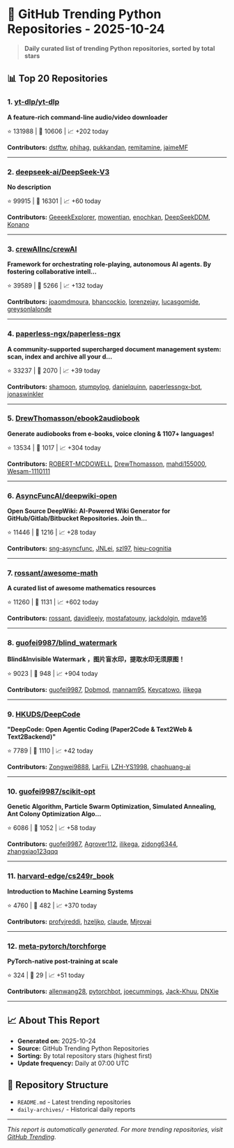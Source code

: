 # 🐍 GitHub Trending Python Repositories - 2025-10-24

> **Daily curated list of trending Python repositories, sorted by total stars**

## 📊 Top 20 Repositories

### 1. [yt-dlp/yt-dlp](https://github.com/yt-dlp/yt-dlp)

**A feature-rich command-line audio/video downloader**

⭐ 131988 | 🍴 10606 | 📈 +202 today

**Contributors:** [dstftw](https://github.com/dstftw), [phihag](https://github.com/phihag), [pukkandan](https://github.com/pukkandan), [remitamine](https://github.com/remitamine), [jaimeMF](https://github.com/jaimeMF)

---

### 2. [deepseek-ai/DeepSeek-V3](https://github.com/deepseek-ai/DeepSeek-V3)

**No description**

⭐ 99915 | 🍴 16301 | 📈 +60 today

**Contributors:** [GeeeekExplorer](https://github.com/GeeeekExplorer), [mowentian](https://github.com/mowentian), [enochkan](https://github.com/enochkan), [DeepSeekDDM](https://github.com/DeepSeekDDM), [Konano](https://github.com/Konano)

---

### 3. [crewAIInc/crewAI](https://github.com/crewAIInc/crewAI)

**Framework for orchestrating role-playing, autonomous AI agents. By fostering collaborative intell...**

⭐ 39589 | 🍴 5266 | 📈 +132 today

**Contributors:** [joaomdmoura](https://github.com/joaomdmoura), [bhancockio](https://github.com/bhancockio), [lorenzejay](https://github.com/lorenzejay), [lucasgomide](https://github.com/lucasgomide), [greysonlalonde](https://github.com/greysonlalonde)

---

### 4. [paperless-ngx/paperless-ngx](https://github.com/paperless-ngx/paperless-ngx)

**A community-supported supercharged document management system: scan, index and archive all your d...**

⭐ 33237 | 🍴 2070 | 📈 +39 today

**Contributors:** [shamoon](https://github.com/shamoon), [stumpylog](https://github.com/stumpylog), [danielquinn](https://github.com/danielquinn), [paperlessngx-bot](https://github.com/paperlessngx-bot), [jonaswinkler](https://github.com/jonaswinkler)

---

### 5. [DrewThomasson/ebook2audiobook](https://github.com/DrewThomasson/ebook2audiobook)

**Generate audiobooks from e-books, voice cloning & 1107+ languages!**

⭐ 13534 | 🍴 1017 | 📈 +304 today

**Contributors:** [ROBERT-MCDOWELL](https://github.com/ROBERT-MCDOWELL), [DrewThomasson](https://github.com/DrewThomasson), [mahdi155000](https://github.com/mahdi155000), [Wesam-1110111](https://github.com/Wesam-1110111)

---

### 6. [AsyncFuncAI/deepwiki-open](https://github.com/AsyncFuncAI/deepwiki-open)

**Open Source DeepWiki: AI-Powered Wiki Generator for GitHub/Gitlab/Bitbucket Repositories. Join th...**

⭐ 11446 | 🍴 1216 | 📈 +28 today

**Contributors:** [sng-asyncfunc](https://github.com/sng-asyncfunc), [JNLei](https://github.com/JNLei), [szl97](https://github.com/szl97), [hieu-cognitia](https://github.com/hieu-cognitia)

---

### 7. [rossant/awesome-math](https://github.com/rossant/awesome-math)

**A curated list of awesome mathematics resources**

⭐ 11260 | 🍴 1131 | 📈 +602 today

**Contributors:** [rossant](https://github.com/rossant), [davidleejy](https://github.com/davidleejy), [mostafatouny](https://github.com/mostafatouny), [jackdolgin](https://github.com/jackdolgin), [mdave16](https://github.com/mdave16)

---

### 8. [guofei9987/blind_watermark](https://github.com/guofei9987/blind_watermark)

**Blind&Invisible Watermark ，图片盲水印，提取水印无须原图！**

⭐ 9023 | 🍴 948 | 📈 +904 today

**Contributors:** [guofei9987](https://github.com/guofei9987), [Dobmod](https://github.com/Dobmod), [mannam95](https://github.com/mannam95), [Keycatowo](https://github.com/Keycatowo), [ilikega](https://github.com/ilikega)

---

### 9. [HKUDS/DeepCode](https://github.com/HKUDS/DeepCode)

**"DeepCode: Open Agentic Coding (Paper2Code & Text2Web & Text2Backend)"**

⭐ 7789 | 🍴 1110 | 📈 +42 today

**Contributors:** [Zongwei9888](https://github.com/Zongwei9888), [LarFii](https://github.com/LarFii), [LZH-YS1998](https://github.com/LZH-YS1998), [chaohuang-ai](https://github.com/chaohuang-ai)

---

### 10. [guofei9987/scikit-opt](https://github.com/guofei9987/scikit-opt)

**Genetic Algorithm, Particle Swarm Optimization, Simulated Annealing, Ant Colony Optimization Algo...**

⭐ 6086 | 🍴 1052 | 📈 +58 today

**Contributors:** [guofei9987](https://github.com/guofei9987), [Agrover112](https://github.com/Agrover112), [ilikega](https://github.com/ilikega), [zidong6344](https://github.com/zidong6344), [zhangxiao123qqq](https://github.com/zhangxiao123qqq)

---

### 11. [harvard-edge/cs249r_book](https://github.com/harvard-edge/cs249r_book)

**Introduction to Machine Learning Systems**

⭐ 4760 | 🍴 482 | 📈 +370 today

**Contributors:** [profvjreddi](https://github.com/profvjreddi), [hzeljko](https://github.com/hzeljko), [claude](https://github.com/claude), [Mjrovai](https://github.com/Mjrovai)

---

### 12. [meta-pytorch/torchforge](https://github.com/meta-pytorch/torchforge)

**PyTorch-native post-training at scale**

⭐ 324 | 🍴 29 | 📈 +51 today

**Contributors:** [allenwang28](https://github.com/allenwang28), [pytorchbot](https://github.com/pytorchbot), [joecummings](https://github.com/joecummings), [Jack-Khuu](https://github.com/Jack-Khuu), [DNXie](https://github.com/DNXie)

---


## 📈 About This Report

- **Generated on:** 2025-10-24
- **Source:** GitHub Trending Python Repositories
- **Sorting:** By total repository stars (highest first)
- **Update frequency:** Daily at 07:00 UTC

## 🔗 Repository Structure

- `README.md` - Latest trending repositories
- `daily-archives/` - Historical daily reports

---

*This report is automatically generated. For more trending repositories, visit [GitHub Trending](https://github.com/trending/python).*
